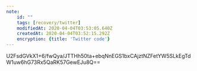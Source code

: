 ```yaml
---
note:
    id: ""
    tags: [recovery/twitter]
    modifiedAt: 2020-04-04T03:53:05.640Z
    createdAt: 2020-04-04T03:52:15.292Z
    encryption: {title: 'Twitter code'}
---
```

U2FsdGVkX1+6/fwQya/JTTHh50ta+ebqNnEGS1bxCAjztNZFetYW5SLkEgTdW1uw6hG73Rx5QaRK57GewEJu8Q==